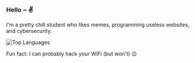 ### Hello ~ ✌️

I'm a pretty chill student who likes memes, programming useless websites, and cybersecurity.

![Top Languages](https://github-readme-stats.vercel.app/api/top-langs/?username=saayxee&layout=compact&theme=swift&hide_border=true)

Fun fact: I can probably hack your WiFi (but won't) 😉
